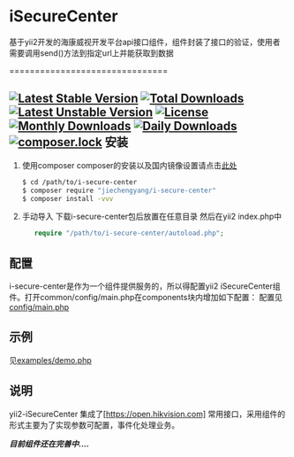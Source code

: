 # iSecureCenter

基于yii2开发的海康威视开发平台api接口组件，组件封装了接口的验证，使用者需要调用send()方法到指定url上并能获取到数据

===============================

[![Latest Stable Version](https://poser.pugx.org/jiechengyang/i-secure-center/v/stable)](https://packagist.org/packages/jiechengyang/i-secure-center)
[![Total Downloads](https://poser.pugx.org/jiechengyang/i-secure-center/downloads)](https://packagist.org/packages/jiechengyang/i-secure-center)
[![Latest Unstable Version](https://poser.pugx.org/jiechengyang/i-secure-center/v/unstable)](https://packagist.org/packages/jiechengyang/i-secure-center)
[![License](https://poser.pugx.org/jiechengyang/i-secure-center/license)](https://packagist.org/packages/jiechengyang/i-secure-center)
[![Monthly Downloads](https://poser.pugx.org/jiechengyang/i-secure-center/d/monthly)](https://packagist.org/packages/jiechengyang/i-secure-center)
[![Daily Downloads](https://poser.pugx.org/jiechengyang/i-secure-center/d/daily)](https://packagist.org/packages/jiechengyang/i-secure-center)
[![composer.lock](https://poser.pugx.org/jiechengyang/i-secure-center/composerlock)](https://packagist.org/packages/jiechengyang/i-secure-center)
安装
---------------
1. 使用composer
     composer的安装以及国内镜像设置请点击[此处](http://www.phpcomposer.com/)
     
     ```bash
     $ cd /path/to/i-secure-center
     $ composer require "jiechengyang/i-secure-center"
     $ composer install -vvv
     ```
2. 手动导入
    下载i-secure-center包后放置在任意目录
    然后在yii2 index.php中
    ```php
       require "/path/to/i-secure-center/autoload.php";
    ```
 

配置
-------------
i-secure-center是作为一个组件提供服务的，所以得配置yii2 iSecureCenter组件。打开common/config/main.php在components块内增加如下配置：
配置见[config/main.php](config/main.php)

示例
-------------
见[examples/demo.php](examples/demo.php)


说明
-------------
yii2-iSecureCenter 集成了[https://open.hikvision.com]
常用接口，采用组件的形式主要为了实现参数可配置，事件化处理业务。

**_目前组件还在完善中...._**